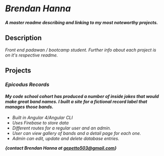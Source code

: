 # _Brendan Hanna_

#### _A master readme describing and linking to my most noteworthy projects._

## Description

_Front end padawan / bootcamp student.  Further info about each project is on it's respective readme._

## Projects

### _Epicodus Records_
#### _My code school cohort has produced a number of inside jokes that would make great band names.  I built a site for a fictional record label that manages those bands._
* _Built in Angular 4/Angular CLI_
* _Uses Firebase to store data_
* _Different routes for a regular user and an admin._
* _User can view gallery of bands and a detail page for each one._
* _Admin can edit, update and delete database entries._


**_{contact Brendan Hanna at gepetto503@gmail.com}_**
